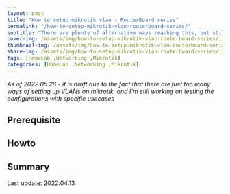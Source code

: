 ```yaml
---
layout: post
title: "How to setup mikrotik vlan - RouterBoard series"
permalink: "/how-to-setup-mikrotik-vlan-routerboard-series/"
subtitle: "There are plenty of alternative ways reaching this, but still mikrotik it's cost effective"
cover-img: /assets/img/how-to-setup-mikrotik-vlan-routerboard-series/img-cover.jpg
thumbnail-img: /assets/img/how-to-setup-mikrotik-vlan-routerboard-series/img-thumb.jpg
share-img: /assets/img/how-to-setup-mikrotik-vlan-routerboard-series/img-cover.jpg
tags: [HomeLab ,Networking ,Mikrotik]
categories: [HomeLab ,Networking ,Mikrotik]
---
```

*As of 2022.05.26 - it is draft due to the fact that there are just too many ways of setting up VLANs on mikrotik, and I'm still working on testing the configurations with specific usecases*

## Prerequisite

## Howto

## Summary

Last update: 2022.04.13